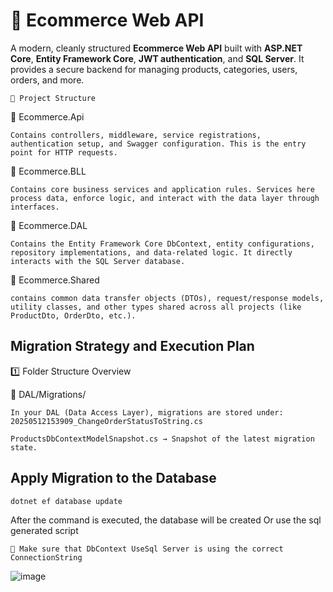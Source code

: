 # 🛒 Ecommerce Web API

A modern, cleanly structured **Ecommerce Web API** built with **ASP.NET Core**, **Entity Framework Core**, **JWT authentication**, and **SQL Server**. It provides a secure backend for managing products, categories, users, orders, and more.


```📌 Project Structure```

🔹 Ecommerce.Api

    Contains controllers, middleware, service registrations, authentication setup, and Swagger configuration. This is the entry point for HTTP requests.
🔹 Ecommerce.BLL

    Contains core business services and application rules. Services here process data, enforce logic, and interact with the data layer through interfaces.
🔹 Ecommerce.DAL

    Contains the Entity Framework Core DbContext, entity configurations, repository implementations, and data-related logic. It directly interacts with the SQL Server database.
🔹 Ecommerce.Shared

    contains common data transfer objects (DTOs), request/response models, utility classes, and other types shared across all projects (like ProductDto, OrderDto, etc.).



## Migration Strategy and Execution Plan

1️⃣ Folder Structure Overview

📂 DAL/Migrations/

    In your DAL (Data Access Layer), migrations are stored under:
    20250512153909_ChangeOrderStatusToString.cs
    
    ProductsDbContextModelSnapshot.cs → Snapshot of the latest migration state.

## Apply Migration to the Database
    dotnet ef database update


After the command is executed, the database will be created Or use the sql generated script

    📌 Make sure that DbContext UseSql Server is using the correct ConnectionString
    
![image](https://github.com/user-attachments/assets/c0ca3626-0e75-43af-970e-c23c7c940497)

